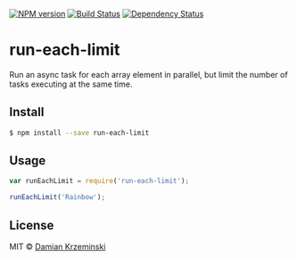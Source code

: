 [![NPM version][npm-image]][npm-url]
[![Build Status][travis-image]][travis-url]
[![Dependency Status][gemnasium-image]][gemnasium-url]

# run-each-limit

Run an async task for each array element in parallel, but limit the number of tasks executing at the same time.

## Install

```sh
$ npm install --save run-each-limit
```

## Usage

```js
var runEachLimit = require('run-each-limit');

runEachLimit('Rainbow');
```

## License

MIT © [Damian Krzeminski](https://pirxpilot.me)

[npm-image]: https://img.shields.io/npm/v/run-each-limit.svg
[npm-url]: https://npmjs.org/package/run-each-limit

[travis-url]: https://travis-ci.org/pirxpilot/run-each-limit
[travis-image]: https://img.shields.io/travis/pirxpilot/run-each-limit.svg

[gemnasium-image]: https://img.shields.io/gemnasium/pirxpilot/run-each-limit.svg
[gemnasium-url]: https://gemnasium.com/pirxpilot/run-each-limit
